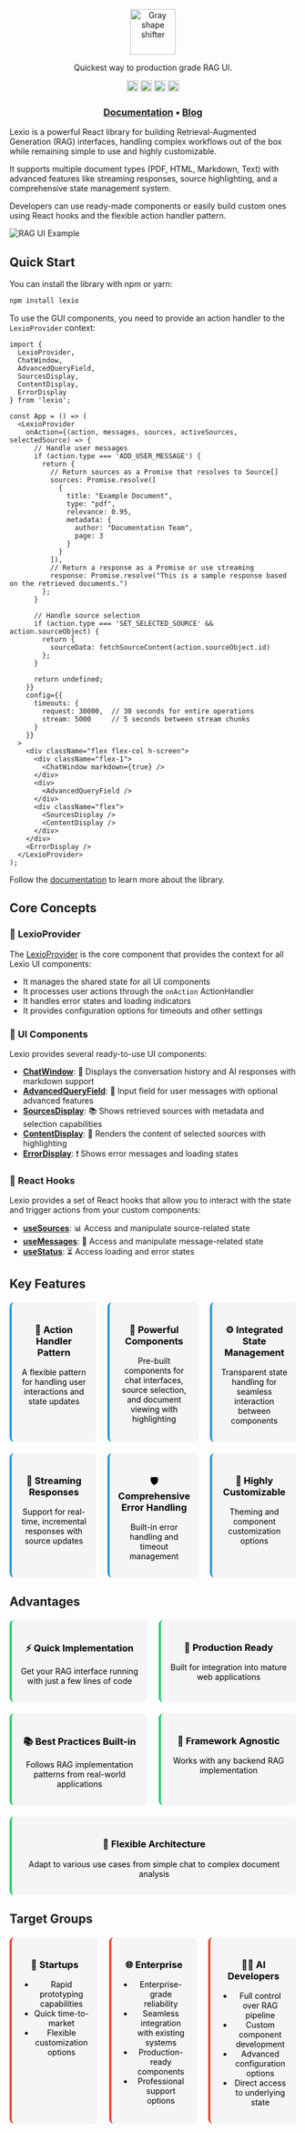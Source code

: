 <p align="center"><a href="https://renumics.com/lexio-ui"><img src="lexio/src/stories/assets/lexio logo transparent.png" alt="Gray shape shifter" height="80"/></a></p>

<p align="center">Quickest way to production grade RAG UI. </p>

<p align="center">
<a href="https://github.com/Renumics/lexio/blob/main/LICENSE"><img src="https://img.shields.io/github/license/renumics/lexio" height="20"/></a>
  <a href="README.md"><img src="https://img.shields.io/github/actions/workflow/status/Renumics/lexio/check.yml" height="20"/></a>
  <a href="https://www.npmjs.com/package/lexio"><img src="https://img.shields.io/npm/v/lexio" height="20"/></a>
  <a href="https://pypi.org/project/lexio/"><img src="https://img.shields.io/pypi/v/lexio" height="20"/></a>
</p>

<h3 align="center">
<a href="https://renumics.com/lexio-ui"><b>Documentation</b></a> &bull;
<a href="https://renumics.com/blog/"><b>Blog</b></a>
</h3>

Lexio is a powerful React library for building Retrieval-Augmented Generation (RAG) interfaces, handling complex workflows out of the box while remaining simple to use and highly customizable.

It supports multiple document types (PDF, HTML, Markdown, Text) with advanced features like streaming responses, source highlighting, and a comprehensive state management system.

Developers can use ready-made components or easily build custom ones using React hooks and the flexible action handler pattern.

![RAG UI Example](lexio/src/stories/assets/shot_lexio_llama_index.png)

## Quick Start

You can install the library with npm or yarn:

```bash
npm install lexio
```

To use the GUI components, you need to provide an action handler to the `LexioProvider` context:

```tsx
import { 
  LexioProvider, 
  ChatWindow, 
  AdvancedQueryField, 
  SourcesDisplay, 
  ContentDisplay, 
  ErrorDisplay 
} from 'lexio';

const App = () => (
  <LexioProvider
    onAction={(action, messages, sources, activeSources, selectedSource) => {
      // Handle user messages
      if (action.type === 'ADD_USER_MESSAGE') {
        return {
          // Return sources as a Promise that resolves to Source[]
          sources: Promise.resolve([
            {
              title: "Example Document",
              type: "pdf",
              relevance: 0.95,
              metadata: {
                author: "Documentation Team",
                page: 3
              }
            }
          ]),
          // Return a response as a Promise or use streaming
          response: Promise.resolve("This is a sample response based on the retrieved documents.")
        };
      }
      
      // Handle source selection
      if (action.type === 'SET_SELECTED_SOURCE' && action.sourceObject) {
        return {
          sourceData: fetchSourceContent(action.sourceObject.id)
        };
      }
      
      return undefined;
    }}
    config={{
      timeouts: {
        request: 30000,  // 30 seconds for entire operations
        stream: 5000     // 5 seconds between stream chunks
      }
    }}
  >
    <div className="flex flex-col h-screen">
      <div className="flex-1">
        <ChatWindow markdown={true} />
      </div>
      <div>
        <AdvancedQueryField />
      </div>
      <div className="flex">
        <SourcesDisplay />
        <ContentDisplay />
      </div>
    </div>
    <ErrorDisplay />
  </LexioProvider>
);
```

Follow the [documentation](https://renumics.com/lexio/) to learn more about the library.

## Core Concepts

### 🔄 LexioProvider

The [LexioProvider](lexio%2Flib%2Fcomponents%2FLexioProvider%2Fprovider.tsx) is the core component that provides the context for all Lexio UI components:
- It manages the shared state for all UI components
- It processes user actions through the `onAction` ActionHandler
- It handles error states and loading indicators
- It provides configuration options for timeouts and other settings

### 🧩 UI Components 

Lexio provides several ready-to-use UI components:

- **[ChatWindow](lexio%2Flib%2Fcomponents%2FChatWindow%2FChatWindow.tsx)**: 💬 Displays the conversation history and AI responses with markdown support
- **[AdvancedQueryField](lexio%2Flib%2Fcomponents%2FAdvancedQueryField%2FAdvancedQueryField.tsx)**: 📝 Input field for user messages with optional advanced features
- **[SourcesDisplay](lexio%2Flib%2Fcomponents%2FSourcesDisplay%2FSourcesDisplay.tsx)**: 📚 Shows retrieved sources with metadata and selection capabilities
- **[ContentDisplay](lexio%2Flib%2Fcomponents%2FContentDisplay%2FContentDisplay.tsx)**: 📄 Renders the content of selected sources with highlighting
- **[ErrorDisplay](lexio%2Flib%2Fcomponents%2FErrorDisplay%2FErrorDisplay.tsx)**: ❗ Shows error messages and loading states

### 🔗 React Hooks

Lexio provides a set of React hooks that allow you to interact with the state and trigger actions from your custom components:

- **[useSources](lexio%2Flib%2Fhooks%2Fhooks.ts)**: 📊 Access and manipulate source-related state
- **[useMessages](lexio%2Flib%2Fhooks%2Fhooks.ts)**: 💌 Access and manipulate message-related state
- **[useStatus](lexio%2Flib%2Fhooks%2Fhooks.ts)**: ⏳ Access loading and error states

## Key Features

<div align="center">
  <div style="display: grid; grid-template-columns: repeat(3, 1fr); gap: 20px; margin: 20px 0; color: #000;">
    <div style="background-color: #f5f5f5; border-radius: 8px; padding: 15px; border-left: 4px solid #3498db;">
      <h3>🔄 Action Handler Pattern</h3>
      <p style="color: #000;">A flexible pattern for handling user interactions and state updates</p>
    </div>
    <div style="background-color: #f5f5f5; border-radius: 8px; padding: 15px; border-left: 4px solid #3498db;">
      <h3>🧩 Powerful Components</h3>
      <p style="color: #000;">Pre-built components for chat interfaces, source selection, and document viewing with highlighting</p>
    </div>
    <div style="background-color: #f5f5f5; border-radius: 8px; padding: 15px; border-left: 4px solid #3498db;">
      <h3>⚙️ Integrated State Management</h3>
      <p style="color: #000;">Transparent state handling for seamless interaction between components</p>
    </div>
    <div style="background-color: #f5f5f5; border-radius: 8px; padding: 15px; border-left: 4px solid #3498db;">
      <h3>🌊 Streaming Responses</h3>
      <p style="color: #000;">Support for real-time, incremental responses with source updates</p>
    </div>
    <div style="background-color: #f5f5f5; border-radius: 8px; padding: 15px; border-left: 4px solid #3498db;">
      <h3>🛡️ Comprehensive Error Handling</h3>
      <p style="color: #000;">Built-in error handling and timeout management</p>
    </div>
    <div style="background-color: #f5f5f5; border-radius: 8px; padding: 15px; border-left: 4px solid #3498db;">
      <h3>🎨 Highly Customizable</h3>
      <p style="color: #000;">Theming and component customization options</p>
    </div>
  </div>
</div>

## Advantages

<div align="center">
  <div style="display: grid; grid-template-columns: repeat(2, 1fr); gap: 20px; margin: 20px 0; color: #000;">
    <div style="background-color: #f5f5f5; border-radius: 8px; padding: 15px; border-left: 4px solid #2ecc71;">
      <h3>⚡ Quick Implementation</h3>
      <p style="color: #000;">Get your RAG interface running with just a few lines of code</p>
    </div>
    <div style="background-color: #f5f5f5; border-radius: 8px; padding: 15px; border-left: 4px solid #2ecc71;">
      <h3>🚀 Production Ready</h3>
      <p style="color: #000;">Built for integration into mature web applications</p>
    </div>
    <div style="background-color: #f5f5f5; border-radius: 8px; padding: 15px; border-left: 4px solid #2ecc71;">
      <h3>📚 Best Practices Built-in</h3>
      <p style="color: #000;">Follows RAG implementation patterns from real-world applications</p>
    </div>
    <div style="background-color: #f5f5f5; border-radius: 8px; padding: 15px; border-left: 4px solid #2ecc71;">
      <h3>🔌 Framework Agnostic</h3>
      <p style="color: #000;">Works with any backend RAG implementation</p>
    </div>
  </div>
  <div style="background-color: #f5f5f5; border-radius: 8px; padding: 15px; border-left: 4px solid #2ecc71; max-width: 500px; margin: 0 auto; color: #000;">
    <h3>🧩 Flexible Architecture</h3>
    <p style="color: #000;">Adapt to various use cases from simple chat to complex document analysis</p>
  </div>
</div>

## Target Groups

<div align="center">
  <div style="display: grid; grid-template-columns: repeat(3, 1fr); gap: 20px; margin: 20px 0; color: #000;">
    <div style="background-color: #f5f5f5; border-radius: 8px; padding: 15px; border-left: 4px solid #e74c3c;">
      <h3>🚀 Startups</h3>
      <ul>
        <li style="color: #000;">Rapid prototyping capabilities</li>
        <li style="color: #000;">Quick time-to-market</li>
        <li style="color: #000;">Flexible customization options</li>
      </ul>
    </div>
    <div style="background-color: #f5f5f5; border-radius: 8px; padding: 15px; border-left: 4px solid #e74c3c;">
      <h3>🌐 Enterprise</h3>
      <ul>
        <li style="color: #000;">Enterprise-grade reliability</li>
        <li style="color: #000;">Seamless integration with existing systems</li>
        <li style="color: #000;">Production-ready components</li>
        <li style="color: #000;">Professional support options</li>
      </ul>
    </div>
    <div style="background-color: #f5f5f5; border-radius: 8px; padding: 15px; border-left: 4px solid #e74c3c;">
      <h3>👨‍💻 AI Developers</h3>
      <ul>
        <li style="color: #000;">Full control over RAG pipeline</li>
        <li style="color: #000;">Custom component development</li>
        <li style="color: #000;">Advanced configuration options</li>
        <li style="color: #000;">Direct access to underlying state</li>
      </ul>
    </div>
  </div>
</div>
